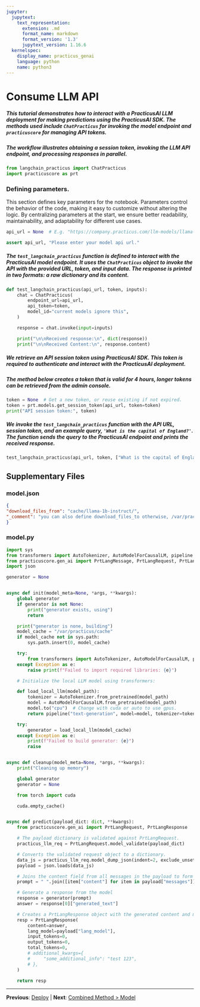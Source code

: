 ```yaml
---
jupyter:
  jupytext:
    text_representation:
      extension: .md
      format_name: markdown
      format_version: '1.3'
      jupytext_version: 1.16.6
  kernelspec:
    display_name: practicus_genai
    language: python
    name: python3
---
```


# Consume LLM API

##### This tutorial demonstrates how to interact with a PracticusAI LLM deployment for making predictions using the PracticusAI SDK. The methods used include `ChatPracticus` for invoking the model endpoint and `practicuscore` for managing API tokens.

##### The workflow illustrates obtaining a session token, invoking the LLM API endpoint, and processing responses in parallel.

```python
from langchain_practicus import ChatPracticus
import practicuscore as prt
```

### Defining parameters.
 
This section defines key parameters for the notebook. Parameters control the behavior of the code, making it easy to customize without altering the logic. By centralizing parameters at the start, we ensure better readability, maintainability, and adaptability for different use cases.
 

```python
api_url = None  # E.g. "https://company.practicus.com/llm-models/llama-3b-chain-test/"
```

```python
assert api_url, "Please enter your model api url."
```

##### The `test_langchain_practicus` function is defined to interact with the PracticusAI model endpoint. It uses the `ChatPracticus` object to invoke the API with the provided URL, token, and input data. The response is printed in two formats: a raw dictionary and its content.

```python
def test_langchain_practicus(api_url, token, inputs):
    chat = ChatPracticus(
        endpoint_url=api_url,
        api_token=token,
        model_id="current models ignore this",
    )

    response = chat.invoke(input=inputs)

    print("\n\nReceived response:\n", dict(response))
    print("\n\nReceived Content:\n", response.content)
```

##### We retrieve an API session token using PracticusAI SDK. This token is required to authenticate and interact with the PracticusAI deployment.

##### The method below creates a token that is valid for 4 hours, longer tokens can be retrieved from the admin console.

```python
token = None  # Get a new token, or reuse existing if not expired.
token = prt.models.get_session_token(api_url, token=token)
print("API session token:", token)
```

##### We invoke the `test_langchain_practicus` function with the API URL, session token, and an example query, `'What is the capital of England?'`. The function sends the query to the PracticusAI endpoint and prints the received response.

```python
test_langchain_practicus(api_url, token, ["What is the capital of England?"])
```


## Supplementary Files

### model.json
```json
{
"download_files_from": "cache/llama-1b-instruct/",
"_comment": "you can also define download_files_to otherwise, /var/practicus/cache is used"
}
```

### model.py
```python
import sys
from transformers import AutoTokenizer, AutoModelForCausalLM, pipeline
from practicuscore.gen_ai import PrtLangMessage, PrtLangRequest, PrtLangResponse
import json

generator = None


async def init(model_meta=None, *args, **kwargs):
    global generator
    if generator is not None:
        print("generator exists, using")
        return

    print("generator is none, building")
    model_cache = "/var/practicus/cache"
    if model_cache not in sys.path:
        sys.path.insert(0, model_cache)

    try:
        from transformers import AutoTokenizer, AutoModelForCausalLM, pipeline
    except Exception as e:
        raise print(f"Failed to import required libraries: {e}")

    # Initialize the local LLM model using transformers:

    def load_local_llm(model_path):
        tokenizer = AutoTokenizer.from_pretrained(model_path)
        model = AutoModelForCausalLM.from_pretrained(model_path)
        model.to("cpu")  # Change with cuda or auto to use gpus.
        return pipeline("text-generation", model=model, tokenizer=tokenizer, max_new_tokens=200)

    try:
        generator = load_local_llm(model_cache)
    except Exception as e:
        print(f"Failed to build generator: {e}")
        raise


async def cleanup(model_meta=None, *args, **kwargs):
    print("Cleaning up memory")

    global generator
    generator = None

    from torch import cuda

    cuda.empty_cache()


async def predict(payload_dict: dict, **kwargs):
    from practicuscore.gen_ai import PrtLangRequest, PrtLangResponse

    # The payload dictionary is validated against PrtLangRequest.
    practicus_llm_req = PrtLangRequest.model_validate(payload_dict)

    # Converts the validated request object to a dictionary.
    data_js = practicus_llm_req.model_dump_json(indent=2, exclude_unset=True)
    payload = json.loads(data_js)

    # Joins the content field from all messages in the payload to form the prompt string.
    prompt = " ".join([item["content"] for item in payload["messages"]])

    # Generate a response from the model
    response = generator(prompt)
    answer = response[0]["generated_text"]

    # Creates a PrtLangResponse object with the generated content and metadata about the language model and token usage
    resp = PrtLangResponse(
        content=answer,
        lang_model=payload["lang_model"],
        input_tokens=0,
        output_tokens=0,
        total_tokens=0,
        # additional_kwargs={
        #     "some_additional_info": "test 123",
        # },
    )

    return resp

```


---

**Previous**: [Deploy](deploy.md) | **Next**: [Combined Method > Model](../combined-method/model.md)
